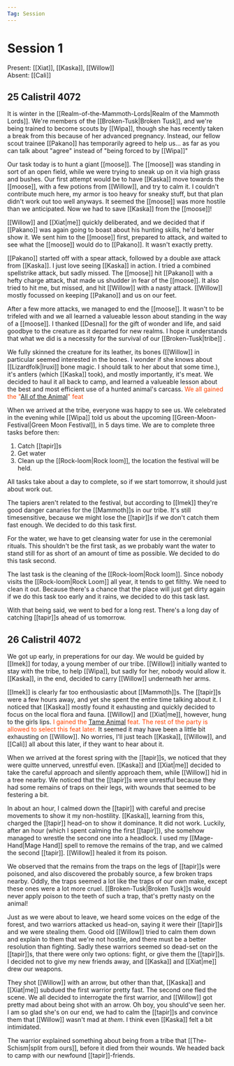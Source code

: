 ```yaml
---
Tag: Session
---
```

# Session 1
Present: [[Xiat]], [[Kaska]], [[Willow]]  
Absent: [[Cali]]  
## 25 Calistril 4072
It is winter in the [[Realm-of-the-Mammoth-Lords|Realm of the Mammoth Lords]]. We're members of the [[Broken-Tusk|Broken Tusk]], and we're being trained to become scouts by [[Wipa]], though she has recently taken a break from this because of her advanced pregnancy. Instead, our fellow scout trainee [[Pakano]] has temporarily agreed to help us... as far as you can talk about "agree" instead of "being forced to by [[Wipa]]"

Our task today is to hunt a giant [[moose]]. The [[moose]] was standing in sort of an open field, while we were trying to sneak up on it via high grass and bushes. Our first attempt would be to have [[Kaska]] move towards the [[moose]], with a few potions from [[Willow]], and try to calm it. I couldn't contribute much here, my armor is too heavy for sneaky stuff, but that plan didn't work out too well anyways. It seemed the [[moose]] was more hostile than we anticipated. Now we had to save [[Kaska]] from the [[moose]]!

[[Willow]] and [[Xiat|me]] quickly deliberated, and we decided that if [[Pakano]] was again going to boast about his hunting skills, he'd better show it. We sent him to the [[moose]] first, prepared to attack, and waited to see what the [[moose]] would do to [[Pakano]]. It wasn't exactly pretty.

[[Pakano]] started off with a spear attack, followed by a double axe attack from [[Kaska]]. I just love seeing [[Kaska]] in action. I tried a combined spellstrike attack, but sadly missed. The [[moose]] hit [[Pakano]] with a hefty charge attack, that made us shudder in fear of the [[moose]]. It also tried to hit me, but missed, and hit [[Willow]] with a nasty attack. [[Willow]] mostly focussed on keeping [[Pakano]] and us on our feet.

After a few more attacks, we managed to end the [[moose]]. It wasn't to be trifeled with and we all learned a valueable lesson about standing in the way of a [[moose]]. I thanked [[Desna]] for the gift of wonder and life, and said goodbye to the creature as it departed for new realms. I hope it understands that what we did is a necessity for the survival of our [[Broken-Tusk|tribe]] .

We fully skinned the creature for its leather, its bones ([[Willow]] in particular seemed interested in the bones. I wonder if she knows about [[Lizardfolk|Iruxi]] bone magic. I should talk to her about that some time.), it's antlers (which [[Kaska]] took), and mostly importantly, it's meat. We decided to haul it all back to camp, and learned a valueable lesson about the best and most efficient use of a hunted animal's carcass. <font style="color:orangered">We all gained the "[All of the Animal](https://2e.aonprd.com/Feats.aspx?ID=3422)" feat</font>

When we arrived at the tribe, everyone was happy to see us. We celebrated in the evening while [[Wipa]] told us about the upcoming [[Green-Moon-Festival|Green Moon Festival]], in 5 days time. We are to complete three tasks before then:  

1. Catch [[tapir]]s 
2. Get water 
3. Clean up the [[Rock-loom|Rock loom]], the location the festival will be held.

All tasks take about a day to complete, so if we start tomorrow, it should just about work out. 

The tapiers aren't related to the festival, but according to [[Imek]] they're good danger canaries for the [[Mammoth]]s in our tribe. It's still timesensitive, because we might lose the [[tapir]]s if we don't catch them fast enough. We decided to do this task first. 

For the water, we have to get cleansing water for use in the ceremonial rituals. This shouldn't be the first task, as we probably want the water to stand still for as short of an amount of time as possible. We decided to do this task second.

The last task is the cleaning of the [[Rock-loom|Rock loom]]. Since nobody visits the [[Rock-loom|Rock Loom]] all year, it tends to get filthy. We need to clean it out. Because there's a chance that the place will just get dirty again if we do this task too early and it rains, we decided to do this task last. 

With that being said, we went to bed for a long rest. There's a long day of catching [[tapir]]s ahead of us tomorrow.

## 26 Calistril 4072

We got up early, in preperations for our day. We would be guided by [[Imek]] for today, a young member of our tribe. [[Willow]] initially wanted to stay with the tribe, to help [[Wipa]], but sadly for her, nobody would allow it. [[Kaska]], in the end, decided to carry [[Willow]] underneath her arms.

 [[Imek]] is clearly far too enthousiastic about [[Mammoth]]s. The [[tapir]]s were a few hours away, and yet she spent the entire time talking about it. I noticed that [[Kaska]] mostly found it exhausting and quickly decided to focus on the local flora and fauna. [[Willow]] and [[Xiat|me]], however, hung to the girls lips. <font style="color:orangered">I gained the [Tame Animal](https://2e.aonprd.com/Feats.aspx?ID=3424) feat. The rest of the party is allowed to select this feat later.</font> It seemed it may have been a little bit exhausting on [[Willow]]. No worries, I'll just teach [[Kaska]], [[Willow]], and [[Cali]] all about this later, if they want to hear about it.

When we arrived at the forest spring with the [[tapir]]s, we noticed that they were quitte unnerved, unrestful even. [[Kaska]] and [[Xiat|me]] decided to take the careful approach and silently approach them, while [[Willow]] hid in a tree nearby. We noticed that the [[tapir]]s were unrestful because they had some remains of traps on their legs, with wounds that seemed to be festering a bit. 

In about an hour, I calmed down the [[tapir]] with careful and precise movements to show it my non-hostility. [[Kaska]], learning from this, charged the [[tapir]] head-on to show it dominance. It did not work. Luckily, after an hour (which I spent calming the first [[tapir]]), she somehow managed to wrestle the second one into a headlock. I used my [[Mage-Hand|Mage Hand]] spell to remove the remains of the trap, and we calmed the second [[tapir]]. [[Willow]] healed it from its poison. 

We observed that the remains from the traps on the legs of [[tapir]]s were poisoned, and also discovered the probably source, a few broken traps nearby. Oddly, the traps seemed a lot like the traps of our own make, except these ones were a lot more cruel. [[Broken-Tusk|Broken Tusk]]s would never apply poison to the teeth of such a trap, that's pretty nasty on the animal!

Just as we were about to leave, we heard some voices on the edge of the forest, and two warriors attacked us head-on, saying it were their [[tapir]]s and we were stealing them. Good old [[Willow]] tried to calm them down and explain to them that we're not hostile, and there must be a better resolution than fighting. Sadly these warriors seemed so dead-set on the [[tapir]]s, that there were only two options: fight, or give them the [[tapir]]s. I decided not to give my new friends away, and [[Kaska]] and [[Xiat|me]] drew our weapons. 

They shot [[Willow]] with an arrow, but other than that, [[Kaska]] and [[Xiat|me]] subdued the first warrior pretty fast. The second one fled the scene. We all decided to interrogate the first warrior, and [[Willow]] got pretty mad about being shot with an arrow. Oh boy, you should've seen her. I am so glad she's on our end, we had to calm the [[tapir]]s and convince them that [[Willow]] wasn't mad at _them_. I think even [[Kaska]] felt a bit intimidated. 

The warrior explained something about being from a tribe that [[The-Schism|split from ours]], before it died from their wounds. We headed back to camp with our newfound [[tapir]]-friends.